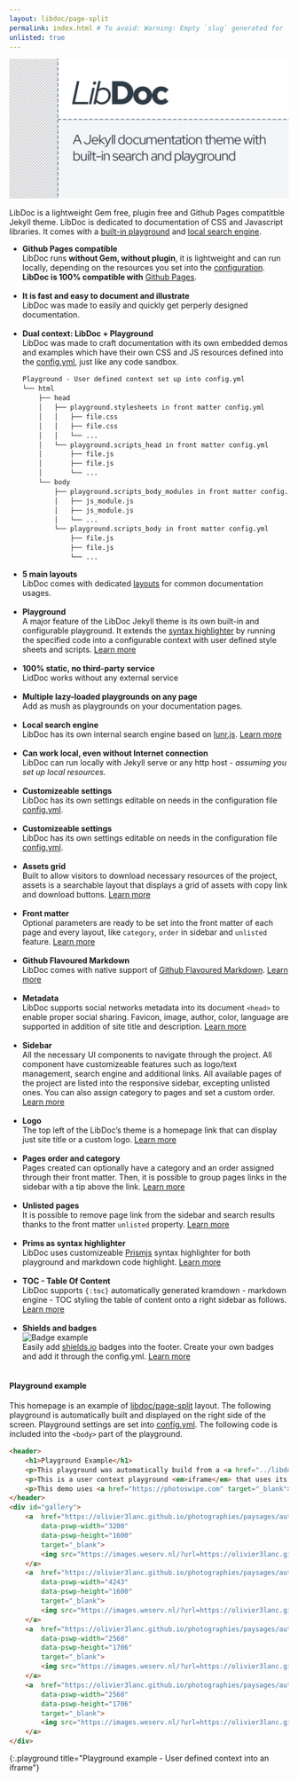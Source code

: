 ```yaml
---
layout: libdoc/page-split
permalink: index.html # To avoid: Warning: Empty `slug` generated for '/'.
unlisted: true
---
```

![LibDoc splash screen](libdoc/img/libdoc.png)

LibDoc is a lightweight Gem free, plugin free and Github Pages compatitble Jekyll theme. LibDoc is dedicated to documentation of CSS and Javascript libraries. It comes with a [built-in playground](libdoc-playground.html) and [local search engine](libdoc-sidebar.html#search).

* **Github Pages compatible** <br>LibDoc runs **without Gem, without plugin**, it is lightweight and can run locally, depending on the resources you set into the [configuration](libdoc-config.html). **LibDoc is 100% compatible with** [Github Pages](https://pages.github.com/).<br><br>
* **It is fast and easy to document and illustrate** <br>LibDoc was made to easily and quickly get perperly designed documentation.<br><br>
* **Dual context: LibDoc + Playground** <br>LibDoc was made to craft documentation with its own embedded demos and examples which have their own CSS and JS resources defined into the [config.yml](libdoc-config.html#playground), just like any code sandbox.
    ```html
    Playground - User defined context set up into config.yml
    └── html
        ├── head
        │   ├── playground.stylesheets in front matter config.yml
        │   │   ├── file.css
        │   │   ├── file.css
        │   │   └── ...
        │   └── playground.scripts_head in front matter config.yml
        │       ├── file.js
        │       ├── file.js
        │       └── ...
        └── body
            ├── playground.scripts_body_modules in front matter config.yml
            │   ├── js_module.js
            │   ├── js_module.js
            │   └── ...
            └── playground.scripts_body in front matter config.yml
                ├── file.js
                ├── file.js
                └── ...
    ``` 
* **5 main layouts** <br>LibDoc comes with dedicated [layouts](libdoc-layouts.html) for common documentation usages.<br><br>
* **Playground**<br> A major feature of the LibDoc Jekyll theme is its own built-in and configurable playground. It extends the [syntax highlighter](libdoc-syntax-highlighter.html) by running the specified code into a configurable context with user defined style sheets and scripts. [Learn more](libdoc-playground.html)<br><br>
* **100% static, no third-party service**<br> LidDoc works without any external service<br><br>
* **Multiple lazy-loaded playgrounds on any page** <br>Add as mush as playgrounds on your documentation pages.<br><br>
* **Local search engine**<br> LibDoc has its own internal search engine based on [lunr.js](https://lunrjs.com/). [Learn more](libdoc-sidebar.html#search)<br><br>
* **Can work local, even without Internet connection** <br>LibDoc can run locally with Jekyll serve or any http host - *assuming you set up local resources.*<br><br>
* **Customizeable settings**<br> LibDoc has its own settings editable on needs in the configuration file [config.yml](libdoc-config.html).<br><br>
* **Customizeable settings**<br> LibDoc has its own settings editable on needs in the configuration file [config.yml](libdoc-config.html).<br><br>
* **Assets grid**<br> Built to allow visitors to download necessary resources of the project, assets is a searchable layout that displays a grid of assets with copy link and download buttons. [Learn more](libdoc-assets.html)<br><br>
* **Front matter**<br> Optional parameters are ready to be set into the front matter of each page and every layout, like `category`, `order` in sidebar and `unlisted` feature. [Learn more](libdoc-front-matter.html)<br><br>
* **Github Flavoured Markdown**<br> LibDoc comes with native support of [Github Flavoured Markdown](https://github.github.com/gfm/). [Learn more](libdoc-markdown.html)<br><br>
* **Metadata**<br> LibDoc supports social networks metadata into its document `<head>` to enable proper social sharing. Favicon, image, author, color, language are supported in addition of site title and description. [Learn more](libdoc-metadata.html)<br><br>
* **Sidebar**<br> All the necessary UI components to navigate through the project. All component have customizeable features such as logo/text management, search engine and additional links. All available pages of the project are listed into the responsive sidebar, excepting unlisted ones. You can also assign category to pages and set a custom order. [Learn more](libdoc-sidebar.html)<br><br>
* **Logo**<br> The top left of the LibDoc’s theme is a homepage link that can display just site title or a custom logo. [Learn more](libdoc-sidebar.html#logo)<br><br>
* **Pages order and category**<br> Pages created can optionally have a category and an order assigned through their front matter. Then, it is possible to group pages links in the sidebar with a tip above the link. [Learn more](libdoc-front-matter.html)<br><br>
* **Unlisted pages**<br> It is possible to remove page link from the sidebar and search results thanks to the front matter `unlisted` property. [Learn more](libdoc-front-matter.html)<br><br>
* **Prims as syntax highlighter**<br> LibDoc uses customizeable [Prismjs](https://prismjs.com/) syntax highlighter for both playground and markdown code highlight. [Learn more](libdoc-syntax-highlighter.html)<br><br>
* **TOC - Table Of Content**<br> LibDoc supports `{:toc}` automatically generated kramdown - markdown engine - TOC styling the table of content onto a right sidebar as follows. [Learn more](libdoc-toc.html)<br><br>
* **Shields and badges**<br>![Badge example](https://shields.io/badge/style-for--the--badge-green?logo=appveyor&style=for-the-badge) <br>
Easily add [shields.io](https://shields.io/) badges into the footer. Create your own badges and add it through the config.yml. [Learn more](libdoc-shields-badges.html)<br><br>

#### Playground example

This homepage is an example of [libdoc/page-split](libdoc-layouts.html) layout. The following playground is automatically built and displayed on the right side of the screen. Playground settings are set into [config.yml](libdoc-config.html). The following code is included into the `<body>` part of the playground.

```html
<header>
    <h1>Playground Example</h1>
    <p>This playground was automatically build from a <a href="../libdoc-layout-page-split.html" target="_blank" title="Documentation for page split layout">libdoc/page-split layout</a>: <a href="../#playground-example" title="Source page" target="_parent">See the source of this playground</a></p>
    <p>This is a user context playground <em>iframe</em> that uses its own CSS, standard Javascript and modules set into <a href="../libdoc-config.html#playground" title="Documentation page" target="_parent">config.yml</a></p>
    <p>This demo uses <a href="https://photoswipe.com" target="_blank">PhotoSwipe lightbox</a></p>
</header>
<div id="gallery">
    <a  href="https://olivier3lanc.github.io/photographies/paysages/automne/lac_thuile_automne_mg_6008__mg_6012-5-images_size_3200x1600.webp" 
        data-pswp-width="3200" 
        data-pswp-height="1600" 
        target="_blank">
        <img src="https://images.weserv.nl/?url=https://olivier3lanc.github.io/photographies/paysages/automne/lac_thuile_automne_mg_6008__mg_6012-5-images_size_3200x1600.webp&output=webp&w=500" alt="Lac de La Thuile en Automne">
    </a>
    <a  href="https://olivier3lanc.github.io/photographies/paysages/automne/le_monal_en_automne_mg_3662_mg_3670-9-img_size_4243x1600.webp" 
        data-pswp-width="4243" 
        data-pswp-height="1600" 
        target="_blank">
        <img src="https://images.weserv.nl/?url=https://olivier3lanc.github.io/photographies/paysages/automne/le_monal_en_automne_mg_3662_mg_3670-9-img_size_4243x1600.webp&output=webp&w=500" alt="Le Monal en Automne">
    </a>
    <a  href="https://olivier3lanc.github.io/photographies/paysages/automne/ruisseau_clou_automne_1_mg_5701_size_2560x1706.webp" 
        data-pswp-width="2560" 
        data-pswp-height="1706" 
        target="_blank">
        <img src="https://images.weserv.nl/?url=https://olivier3lanc.github.io/photographies/paysages/automne/ruisseau_clou_automne_1_mg_5701_size_2560x1706.webp&output=webp&w=500" alt="Le Ruisseau du Clou en Automne">
    </a>
    <a  href="https://olivier3lanc.github.io/photographies/paysages/automne/paysage_automne_monal_1_mg_5750__mg_5754-5-images_size_2560x1706.webp" 
        data-pswp-width="2560" 
        data-pswp-height="1706" 
        target="_blank">
        <img src="https://images.weserv.nl/?url=https://olivier3lanc.github.io/photographies/paysages/automne/paysage_automne_monal_1_mg_5750__mg_5754-5-images_size_2560x1706.webp&w=500" alt="Le Mont Pourri du Monal">
    </a>
</div>
```
{:.playground title="Playground example - User defined context into an iframe"}